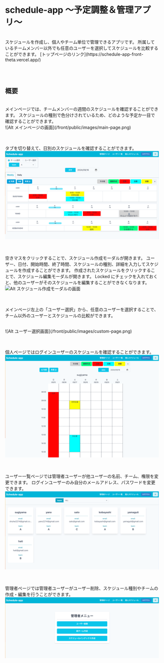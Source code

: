 # schedule-app 〜予定調整＆管理アプリ〜

<br/>
スケジュールを作成し、個人やチーム単位で管理できるアプリです。
所属しているチームメンバー以外でも任意のユーザーを選択してスケジュールを比較することができます。
[トップページのリンク](https://schedule-app-front-theta.vercel.app/)

<br/><br/>

## 概要

<br/>
メインページでは、チームメンバーの週間のスケジュールを確認することができます。
スケジュールの種別で色分けされているため、どのような予定か一目で確認することができます。
<br/>
![Alt メインページの画面](/front/public/images/main-page.png)

<br/><br/>
タブを切り替えて、日別のスケジュールを確認することができます。
<br/>
![Alt 日別スケジュールの画面](/front/public/images/main-page.png)

<br/><br/>
空きマスをクリックすることで、スケジュール作成モーダルが開きます。
ユーザー、日付、開始時間、終了時間、スケジュールの種別、詳細を入力してスケジュールを作成することができます。
作成されたスケジュールをクリックすることで、スケジュール編集モーダルが開きます。
Locked にチェックを入れておくと、他のユーザーがそのスケジュールを編集することができなくなります。
<br/>
![Alt スケジュール作成モーダルの画面](/front/public/images/new-schedule.png.png)

<br/><br/>
メインページ左上の「ユーザー選択」から、任意のユーザーを選択することで、チーム以外のユーザーとスケジュールの比較ができます。

<br/>
![Alt ユーザー選択画面](/front/public/images/custom-page.png)

<br/><br/>
個人ページではログインユーザーのスケジュールを確認することができます。
<br/>
![Alt 個人ページの画面](/front/public/images/private-page.png)

<br/><br/>
ユーザー一覧ページでは管理者ユーザーが他ユーザーの名前、チーム、権限を変更できます。
ログインユーザーのみ自分のメールアドレス、パスワードを変更できます。
<br/>
![Alt ユーザー一覧ページの画面](/front/public/images/users-page.png)

<br/><br/>
管理者ページでは管理者ユーザーがユーザー削除、スケジュール種別やチームの作成・編集を行うことができます。
<br/>
![Alt 管理者ページの画面](/front/public/images/admin-page.png)
